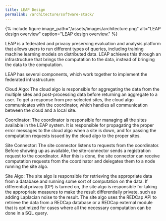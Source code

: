 ```yaml
---
title: LEAP Design
permalink: /architecture/software-stack/
---
```


{% include figure image_path="/assets/images/architecture.png" alt="LEAP design overview" caption="LEAP design overview." %}

LEAP is a federated and privacy preserving evaluation and analysis platform that allows users to run different types of queries, including training machine learning models on distributed data. LEAP achieves this through an infrastructure that brings the computation to the data, instead of bringing the data to the computation. 

LEAP has several components, which work together to implement the federated infrastructure:

Cloud Algo: The cloud algo is responsible for aggregating the data from the multiple sites and post-processing data before returning an aggregate to a user. To get a response from pre-selected sites, the cloud algo communicates with the coordinator, which handles all communication between the cloud and a local site.

Coordinator: The coordinator is responsible for managing all the sites available in the LEAP system. It is responsible for propagating the proper error messages to the cloud algo when a site is down, and for passing the computation requests issued by the cloud algo to the proper sites.

Site Connector: The site connector listens to requests from the coordinator. Before showing up as available, the site-connector sends a registration request to the coordinator. After this is done, the site connector can receive computation requests from the coordinator and delegates them to a node running the site algo.

Site Algo: The site algo is responsible for retrieving the appropriate data from a database and running some sort of computation on the data. If differential privacy (DP) is turned on, the site algo is responsible for taking the appropriate measures to make the result differentially private, such as adding Laplacian noise to the result. The site algo uses the REDCap API to retrieve the data from a REDCap database or a REDCap external module that is optimized for cases where all the necessary computation can be done in a SQL query.
